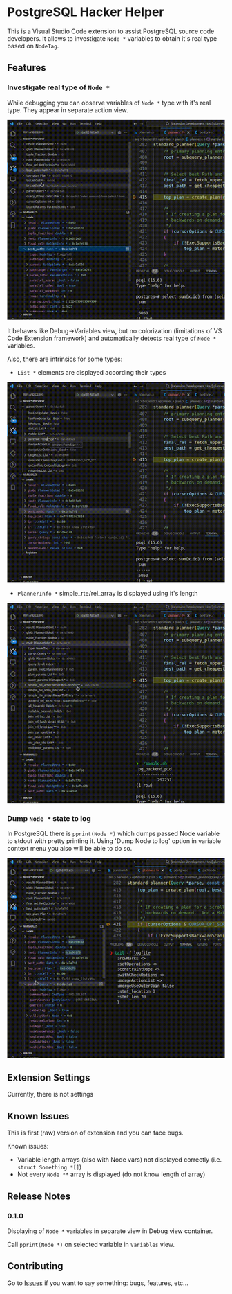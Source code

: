 # PostgreSQL Hacker Helper

This is a Visual Studio Code extension to assist PostgreSQL source code developers.
It allows to investigate `Node *` variables to obtain it's real type based on `NodeTag`.

## Features

### Investigate real type of `Node *`

While debugging you can observe variables of `Node *` type with it's real type.
They appear in separate action view.

![Overview of extension](resources/overview.gif)

It behaves like Debug->Variables view, but no colorization (limitations of VS Code Extension framework) and automatically detects real type of `Node *` variables.

Also, there are intrinsics for some types:

- `List *` elements are displayed according their types

![List * expansion](resources/list.gif)

- `PlannerInfo *` simple_rte/rel_array is displayed using it's length

![Planner expansion](resources/planner.gif)

### Dump `Node *` state to log

In PostgreSQL there is `pprint(Node *)` which dumps passed Node variable to stdout with pretty printing it.
Using 'Dump Node to log' option in variable context menu you also will be able to do so.

![call pprint](resources/dump.gif)

## Extension Settings

Currently, there is not settings

## Known Issues

This is first (raw) version of extension and you can face bugs.

Known issues:

- Variable length arrays (also with Node vars) not displayed correctly (i.e. `struct Something *[]`)
- Not every `Node **` array is displayed (do not know length of array)

## Release Notes

### 0.1.0

Displaying of `Node *` variables in separate view in Debug view container.

Call `pprint(Node *)` on selected variable in `Variables` view.

## Contributing

Go to [Issues](https://github.com/ashenBlade/postgres-dev-helper/issues) if you want to say something: bugs, features, etc...
